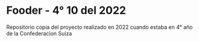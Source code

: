 # Fooder - 4° 10 del 2022
Repositorio copia del proyecto realizado en 2022 cuando estaba en 4° año de la Confederacion Suiza

